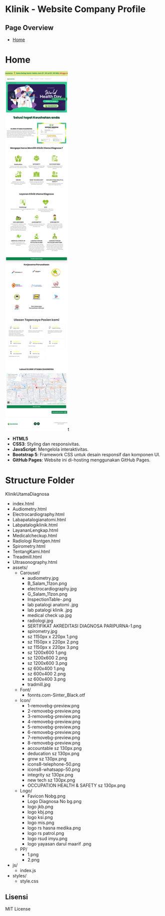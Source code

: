 # Klinik - Website Company Profile

<h2>Page Overview</h2>

- [Home](https://9riffegndi.github.io/KlinikUtamaDiagnosa/)

# Home
<img src="./assets/Overview/home.png" alt="Logo Klinik" width="200"/>t

- **HTML5**
- **CSS3**: Styling dan responsivitas.
- **JavaScript**: Mengelola interaktivitas.
- **Bootstrap 5**: Framework CSS untuk desain responsif dan komponen UI.
- **GitHub Pages**: Website ini di-hosting menggunakan GitHub Pages.
# Structure Folder
KlinikUtamaDiagnosa
- index.html
- Audiometry.html
- Electrocardiography.html
- Labapatalogianatomi.html
- Labpatalogiklinik.html
- LayananLengkap.html
- Medicalcheckup.html
- Radiologi Rontgen.html
- Spirometry.html
- TentangKami.html
- Treadmill.html
- Ultrasonography.html
- assets/
  - Carousel/
    - audiometry.jpg
    - B_Salam_11zon.png
    - electrocardiography.jpg
    - G_Salam_11zon.png
    - InspectionTable-.png
    - lab patalogi anatomi .jpg
    - lab patalogi klinik .jpg
    - medical check up.jpg
    - radiologi.jpg
    - SERTIFIKAT AKREDITASI DIAGNOSA PARIPURNA-1.png
    - spirometry.jpg
    - sz 1150px x 220px 1.png
    - sz 1150px x 220px 2.png
    - sz 1150px x 220px 3.png
    - sz 1200x600 1.png
    - sz 1200x600 2.png
    - sz 1200x600 3.png
    - sz 600x400 1.png
    - sz 600x400 2.png
    - sz 600x400 3.png
    - tradmill.jpg
  - Font/
    - fonnts.com-Sinter_Black.otf
  - Icon/
    - 1-removebg-preview.png
    - 2-removebg-preview.png
    - 3-removebg-preview.png
    - 4-removebg-preview.png
    - 5-removebg-preview.png
    - 6-removebg-preview.png
    - 7-removebg-preview.png
    - 8-removebg-preview.png
    - accountable sz 130px.png
    - deducation sz 130px.png
    - grow sz 130px.png
    - icons8-telephone-50.png
    - icons8-whatsapp-50.png
    - integrity sz 130px.png
    - new tech sz 130px.png
    - OCCUPATION HEALTH & SAFETY sz 130px.png
  - Logo/
    - Favicon Nobg.png
    - Logo Diagnosa No bg.png
    - logo jkb.png
    - logo kbj.png
    - logo ksi.png
    - logo mis.png
    - logo rs hasna medika.png
    - logo rs patrol.png
    - logo rsud imyu.png
    - logo yayasan darul maarif .png
  - PP/
    - 1.png
    - 2.png
- js/
  - index.js
- styles/
  - style.css

## Lisensi

MIT License
